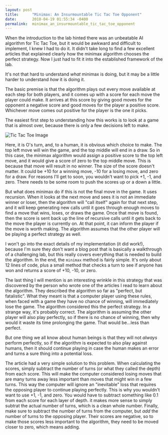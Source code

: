 ```yaml
---
layout: post
title:      "Minimax: An Insurmountable Tic Tac Toe Opponent"
date:       2018-04-19 01:55:34 -0400
permalink:  minimax_an_insurmountable_tic_tac_toe_opponent
---
```



When the introduction to the lab hinted there was an unbeatable AI algorithm for Tic Tac Toe, but it would be awkward and difficult to implement, I knew I had to do it. It didn't take long to find a few excellent articles that explained clearly how the minimax algorithm chooses the perfect strategy. Now I just had to fit it into the established framework of the lab.

It's not that hard to understand *what* minimax is doing, but it may be a little harder to understand *how* it is doing it.

The basic premise is that the algorithm plays out every move available at each step for both players, and it comes up with a score for each move the player could make. It arrives at this score by giving good moves for the opponent a negative score and good moves for the player a positive score. Whichever move comes out positive for the player is the one it picks.

The easiest first step to understanding how this works is to look at a game that is almost over, because there is only a few decisions left to make.

![Tic Tac Toe Image](https://imgur.com/PduYtGR)

Here, it is O's turn, and, to a human, it is obvious which choice to make. The top left move will win the game, and the top middle will end in a draw. So in this case, the minimax algorithm would assign a positive score to the top left move, and it would give a score of zero to the top middle move. This is because that move will result in no winner. The size of the score doesn't matter. It could be +10 for a winning move, -10 for a losing move, and zero for a draw. For reasons I'll get to soon, you wouldn't want to pick +1, -1, and zero. There needs to be some room to push the scores up or a down a little.

But what does minimax do if this is not the final move in the game. It uses recursion. When it looks at the next move and sees it is not an immediate winner or loser, then the algorithm will "call itself" again for that next step, and it will keep generating new calls until it goes through enough moves to find a move that wins, loses, or draws the game. Once that move is found, then the score is sent back up the line of recursive calls until it gets back to the move the player is currently on. At that point, it can inform the player if the move is worth making. The algorithm assumes that the other player will be playing a perfect strategy as well.

I won't go into the exact details of my implementation (it did work!), because I'm sure they don't want a blog post that is basically a walkthrough of a challenging lab, but this really covers everything that is needed to build the algorithm. In the end, the `minimax` method is fairly simple. It's only about 12 lines of code, plus a small method that checks a turn to see if anyone has won and returns a score of +10, -10, or zero.

The last thing I will mention is an interesting wrinkle in this strategy that was discovered by the person who wrote one of the articles I read to learn about the algorithm. They described the algorithm so far as "perfect, but fatalistic". What they meant is that a computer player using these rules, when faced with a game they have no chance of winning, will immediately lose the game. The algorithm considered this the perfect strategy. In a strange way, it's probably correct. The algorithm is assuming the other player will also play perfectly, so if there is no chance of winning, then why would it waste its time prolonging the game. That would be...less than perfect.

But one thing we all know about human beings is that they will not *always* perform perfectly, so if the algorithm is expected to also play against humans, then it should continue playing in case the human makes an error and turns a sure thing into a potential loss.

The article had a very simple solution to this problem. When calculating the scores, simply subtract the number of turns (or what they called the depth) from each score. This will make the computer considered losing moves that are many turns away less important than moves that might win in a few turns. This way the computer will ignore an "inevitable" loss that requires the opposing player to continue playing perfectly. This is why you wouldn't want to use +1, -1, and zero. You would have to subtract something like 0.1 from each score for each layer of depth. it makes more sense to simply subtrat the actual number of turns, which is a clean whole number. Finally, make sure to subtract the number of turns from the computer, but *add* the number of turns to the opposing player. Their scores are negative, so to make those scores less important to the algorithm, they need to be moved closer to zero, which means adding. 


